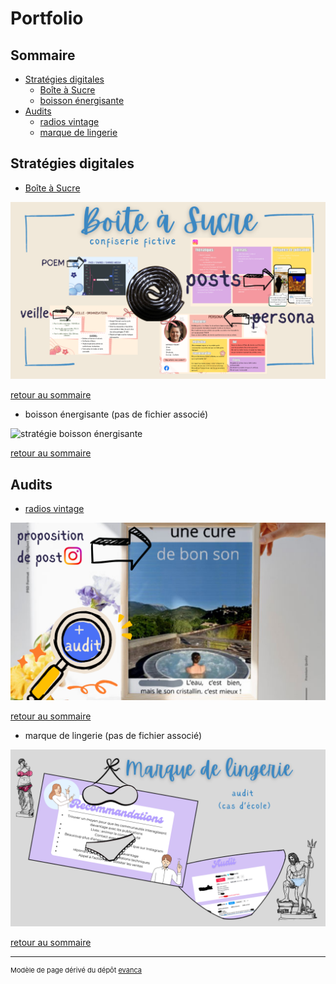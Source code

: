 # Portfolio

## Sommaire

- [Stratégies digitales](#stratégies-digitales-)
  - [Boîte à Sucre](#strat-boite-a-sucre)
  - [boisson énergisante](#strat-boisson-energisante) 
- [Audits](#audits)
  - [radios vintage](#audit-radios-vintage)
  - [marque de lingerie](#audit-marque-lingerie) 

## Stratégies digitales 

- <a name="strat-boite-a-sucre"></a>[Boîte à Sucre](/pdf/strat_Boîte_à_Sucre.pdf)
<img src="images/strat_Boîte_à_Sucre.png?raw=true" alt="stratégie Boîte à Sucre"/>

[retour au sommaire](#sommaire)

- <a name="strat-boisson-energisante"></a>boisson énergisante (pas de fichier associé)
<img src="images/strat_Whatsapp_boisson_énergisante.png?raw=true" alt="stratégie boisson énergisante"/>

[retour au sommaire](#sommaire)

## Audits

- <a name="audit-radios-vintage"></a>[radios vintage](/pdf/audit_Insta_radio.pdf)
<img src="images/audit_Insta_radio.png?raw=true" alt="audit Instagram radios vintage"/>

[retour au sommaire](#sommaire)

- <a name="audit-marque-lingerie"></a>marque de lingerie (pas de fichier associé)
<img src="images/audit_lingerie.png?raw=true" alt="audit marque de lingerie"/>

[retour au sommaire](#sommaire)

---

<p style="font-size:11px">Modèle de page dérivé du dépôt <a href="https://github.com/evanca/quick-portfolio">evanca</a></p>
<!-- Remove above link if you don't want to attibute -->

